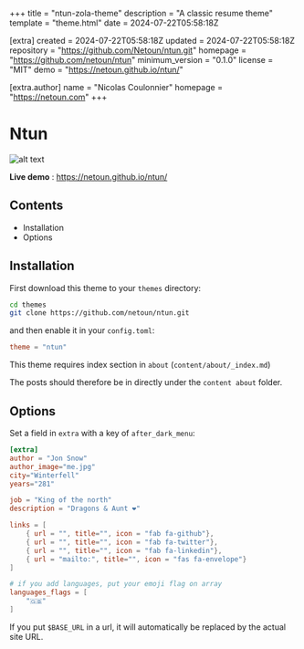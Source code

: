
+++
title = "ntun-zola-theme"
description = "A classic resume theme"
template = "theme.html"
date = 2024-07-22T05:58:18Z

[extra]
created = 2024-07-22T05:58:18Z
updated = 2024-07-22T05:58:18Z
repository = "https://github.com/Netoun/ntun.git"
homepage = "https://github.com/netoun/ntun"
minimum_version = "0.1.0"
license = "MIT"
demo = "https://netoun.github.io/ntun/"

[extra.author]
name = "Nicolas Coulonnier"
homepage = "https://netoun.com"
+++        

# **Ntun**

![alt text](screenshot.png "Screenshoot")

**Live demo** : https://netoun.github.io/ntun/
## Contents

- Installation
- Options

## Installation
First download this theme to your `themes` directory:

```bash
cd themes
git clone https://github.com/netoun/ntun.git
```
and then enable it in your `config.toml`:

```toml
theme = "ntun"
```

This theme requires index section in `about` (`content/about/_index.md`)

The posts should therefore be in directly under the `content about` folder.

## Options

Set a field in `extra` with a key of `after_dark_menu`:

```toml
[extra]
author = "Jon Snow"
author_image="me.jpg"
city="Winterfell"
years="281"

job = "King of the north"
description = "Dragons & Aunt ❤️"

links = [
    { url = "", title="", icon = "fab fa-github"},
    { url = "", title="", icon = "fab fa-twitter"},
    { url = "", title="", icon = "fab fa-linkedin"},
    { url = "mailto:", title="", icon = "fas fa-envelope"}
]

# if you add languages, put your emoji flag on array
languages_flags = [
    "🇬🇧"
]
```

If you put `$BASE_URL` in a url, it will automatically be replaced by the actual
site URL.

        